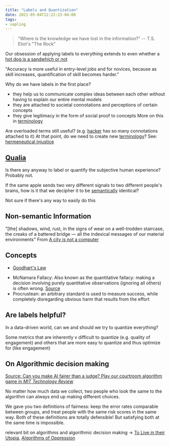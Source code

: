 ```yaml
---
title: "Labels and Quantization"
date: 2021-05-04T22:22:23-04:00
tags:
- sapling
---
```


> "Where is the knowledge we have lost in the information?" -- T.S. Eliot's "The Rock"

Our obsession of applying labels to everything extends to even whether a [hot dog is a sandwhich or not](https://www.hot-dog.org/culture/hot-dog-sandwich)

"Accuracy is more useful in entry-level jobs and for novices, because as skill increases, quantification of skill becomes harder."

Why do we have labels in the first place?
- they help us to communicate complex ideas between each other without having to explain our entire mental models
- they are attached to societal connotations and perceptions of certain concepts
- they give legitimacy in the form of social proof to concepts
More on this in [terminology](thoughts/terminology.md)

Are overloaded terms still useful? (e.g. [hacker](thoughts/Hackers.md) has so many connotations attached to it) At that point, do we need to create new [terminology](thoughts/terminology.md)? See: [hermeneutical injustice](thoughts/hermeneutical%20injustice.md)

## [Qualia](thoughts/qualia.md)
Is there any anyway to label or quantify the subjective human experience? Probably not.

If the same apple sends two very different signals to two different people's brains, how is it that we decipher it to be [semantically](thoughts/semantics.md) identical?

Not sure if there's any way to easily do this

## Non-semantic Information
"[the] shadows, wind, rust, in the signs of wear on a well-trodden staircase, the creaks of a battered bridge — all the indexical messages of our material environments" From [A city is not a computer](thoughts/A%20City%20is%20not%20a%20Computer.md)

## Concepts
- [Goodhart's Law](thoughts/Goodhart's%20Law.md)
* McNamara Fallacy: Also known as the quantitative fallacy: making a decision involving purely quantitative observations (ignoring all others) is often wrong. [Source](https://en.wikipedia.org/wiki/McNamara_fallacy)
* Procrustean: an arbitrary standard is used to measure success, while completely disregarding obvious harm that results from the effort

## Are labels helpful? 
In a data-driven world, can we and should we try to quantize everything?

Some metrics that are inherently v difficult to quantize (e.g. quality of engagement) and others that are more easy to quantize and thus optimize for (like engagement)

## On Algorithmic decision making
[Source: Can you make AI fairer than a judge? Play our courtroom algorithm game in *MIT Technology Review*](https://www.technologyreview.com/2019/10/17/75285/ai-fairer-than-judge-criminal-risk-assessment-algorithm/amp/)

No matter how much data we collect, two people who look the same to the algorithm can always end up making different choices.

We gave you two definitions of fairness: keep the error rates comparable between groups, and treat people with the same risk scores in the same way. Both of these definitions are totally defensible! But satisfying both at the same time is impossible.

relevant bit on algorithms and algorithmic decision making -> [To Live in their Utopia](thoughts/To%20Live%20in%20their%20Utopia.md), [Algorithms of Oppression](thoughts/Algorithms%20of%20Oppression.md)
